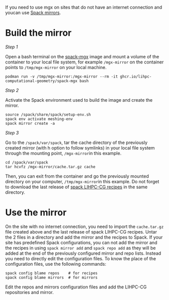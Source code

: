 If you need to use mgx on sites that do not have an internet connection and youcan use [Spack mirrors](https://spack.readthedocs.io/en/latest/mirrors.html).

# Build the mirror

*Step 1*

Open a bash terminal on the [spack-mgx](https://github.com/LIHPC-Computational-Geometry/lihpccg-ci/pkgs/container/spack-mgx) image and mount a volume of the container to your local file system, for example `/mgx-mirror` on the container points to `/tmp/mgx-mirror` on your local machine.

    podman run -v /tmp/mgx-mirror:/mgx-mirror --rm -it ghcr.io/lihpc-computational-geometry/spack-mgx bash

*Step 2*

Activate the Spack environment used to build the image and create the mirror.

    source /spack/share/spack/setup-env.sh
    spack env activate meshing-env
    spack mirror create -a

*Step 3*

Go to the `/spack/var/spack`, tar the cache directory of the previously created mirror (with h option to follow symlinks) in your local file system through the mounting point, `/mgx-mirror`in this example.

    cd /spack/var/spack
    tar hcvfz /mgx-mirror/cache.tar.gz cache

Then, you can exit from the container and go the previously mounted directory on your computer, `/tmp/mgx-mirror`in this example.
Do not forget to download the last release of [spack LIHPC-CG recipes](https://github.com/LIHPC-Computational-Geometry/spack_recipes/releases) in the same directory.

# Use the mirror

On the site with no internet connection, you need to import the `cache.tar.gz` file created above and the last release of spack LIHPC-CG recipes.
Untar the 2 files in a directory and add the mirror and the recipes to Spack. If your site has predefined Spack configurations, you can not add the mirror and the recipes in using `spack mirror add` and `spack repo add` as they will be added at the end of the previously configured mirror and repo lists. Instead you need to directly edit the configuration files. To know the place of the configuration files, use the following commands:

    spack config blame repos    # for recipes
    spack config blame mirrors  # for mirrors

Edit the repos and mirrors configuration files and add the LIHPC-CG repositories and mirror.




